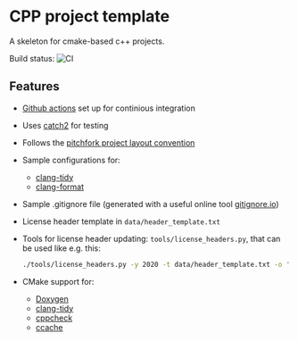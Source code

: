 # CPP project template

A skeleton for cmake-based c++ projects.

Build status: ![CI](https://github.com/KaiSzuttor/cpp_project_template/workflows/CI/badge.svg)

## Features

* [Github actions](https://help.github.com/en/actions) set up for continious integration
* Uses [catch2](https://github.com/catchorg/Catch2) for testing
* Follows the [pitchfork project layout convention](https://api.csswg.org/bikeshed/?force=1&url=https://raw.githubusercontent.com/vector-of-bool/pitchfork/develop/data/spec.bs)
* Sample configurations for:
  * [clang-tidy](https://clang.llvm.org/extra/clang-tidy/)
  * [clang-format](https://clang.llvm.org/docs/ClangFormat.html)
* Sample .gitignore file (generated with a useful online tool [gitignore.io](http://gitignore.io))
* License header template in `data/header_template.txt`
* Tools for license header updating: `tools/license_headers.py`, that can be used like e.g. this:
  
  ``` bash
  ./tools/license_headers.py -y 2020 -t data/header_template.txt -o 'Kai Szuttor' -n 'CPP Project Template' -u 'https://github.com/kaiszuttor/cpp_project_template' -x tools
  ```
* CMake support for:
  * [Doxygen](http://www.doxygen.nl)
  * [clang-tidy](https://clang.llvm.org/extra/clang-tidy)
  * [cppcheck](https://github.com/danmar/cppcheck)
  * [ccache](https://ccache.dev)
